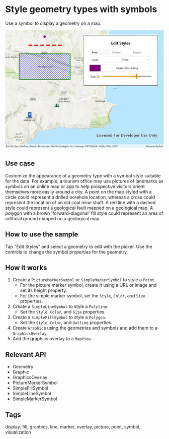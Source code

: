 # Style geometry types with symbols

Use a symbol to display a geometry on a map.

![Screenshot of Style geometry types with symbols sample](StyleGeometryTypesWithSymbols.jpg)

## Use case

Customize the appearance of a geometry type with a symbol style suitable for the data. For example, a tourism office may use pictures of landmarks as symbols on an online map or app to help prospective visitors orient themselves more easily around a city. A point on the map styled with a circle could represent a drilled borehole location, whereas a cross could represent the location of an old coal mine shaft. A red line with a dashed style could represent a geological fault mapped on a geological map. A polygon with a brown 'forward-diagonal' fill style could represent an area of artificial ground mapped on a geological map.

## How to use the sample

Tap "Edit Styles" and select a geometry to edit with the picker. Use the controls to change the symbol properties for the geometry.

## How it works

1. Create a `PictureMarkerSymbol` or `SimpleMarkerSymbol` to style a `Point`.
    * For the picture marker symbol, create it using a URL or image and set its height property.
    * For the simple marker symbol, set the `Style`, `Color`, and `Size` properties.
2. Create a `SimpleLineSymbol` to style a `Polyline`.
    * Set the `Style`, `Color`, and `Size` properties.
3. Create a `SimpleFillSymbol` to style a `Polygon`.
    * Set the `Style`, `Color`, and `Outline` properties.
4. Create `Graphic`s using the geometries and symbols and add them to a `GraphicsOverlay`.
5. Add the graphics overlay to a `MapView`.

## Relevant API

* Geometry
* Graphic
* GraphicsOverlay
* PictureMarkerSymbol
* SimpleFillSymbol
* SimpleLineSymbol
* SimpleMarkerSymbol

## Tags

display, fill, graphics, line, marker, overlay, picture, point, symbol, visualization
